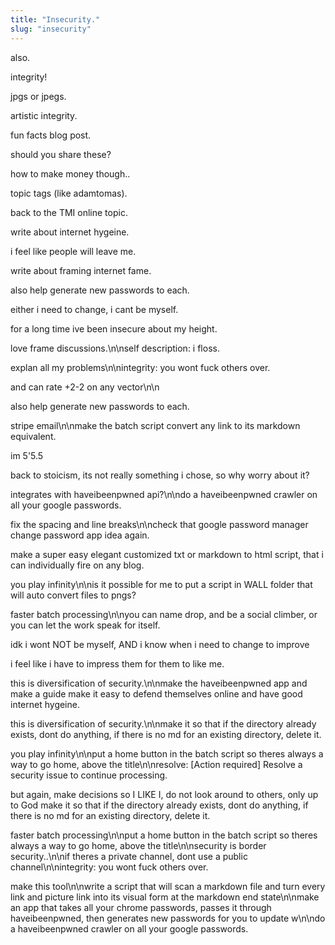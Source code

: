 ```yaml
---
title: "Insecurity."
slug: "insecurity"
---
```


also.

integrity!

jpgs or jpegs.

artistic integrity.

fun facts blog post.

should you share these?

how to make money though..

topic tags (like adamtomas).

back to the TMI online topic.

write about internet hygeine.

i feel like people will leave me.

write about framing internet fame.

also help generate new passwords to each.

either i need to change, i cant be myself.

for a long time ive been insecure about my height.

love frame discussions.\n\nself description: i floss.

explan all my problems\n\nintegrity: you wont fuck others over.

and can rate +2-2 on any vector\n\n

also help generate new passwords to each.

stripe email\n\nmake the batch script convert any link to its markdown equivalent.

im 5'5.5

back to stoicism, its not really something i chose, so why worry about it?

integrates with haveibeenpwned api?\n\ndo a haveibeenpwned crawler on all your google passwords.

fix the spacing and line breaks\n\ncheck that google password manager change password app idea again.

make a super easy elegant customized txt or markdown to html script, that i can individually fire on any blog.

you play infinity\n\nis it possible for me to put a script in WALL folder that will auto convert files to pngs?

faster batch processing\n\nyou can name drop, and be a social climber, or you can let the work speak for itself.

idk i wont NOT be myself, AND i know when i need to change to improve

i feel like i have to impress them for them to like me.

this is diversification of security.\n\nmake the haveibeenpwned app and make a guide make it easy to defend themselves online and have good internet hygeine.

this is diversification of security.\n\nmake it so that if the directory already exists, dont do anything, if there is no md for an existing directory, delete it.

you play infinity\n\nput a home button in the batch script so theres always a way to go home, above the title\n\nresolve: [Action required] Resolve a security issue to continue processing.

but again, make decisions so I LIKE I, do not look around to others, only up to God
make it so that if the directory already exists, dont do anything, if there is no md for an existing directory, delete it.

faster batch processing\n\nput a home button in the batch script so theres always a way to go home, above the title\n\nsecurity is border security..\n\nif theres a private channel, dont use a public channel\n\nintegrity: you wont fuck others over.

make this tool\n\nwrite a script that will scan a markdown file and turn every link and picture link into its visual form at the markdown end state\n\nmake an app that takes all your chrome passwords, passes it through haveibeenpwned, then generates new passwords for you to update w\n\ndo a haveibeenpwned crawler on all your google passwords.
